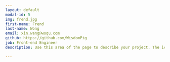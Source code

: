 ```yaml
---
layout: default
modal-id: 5
img: frend.jpg
first-name: Frend
last-name: Wong
email: xin.wang@woqu.com
github: https://github.com/WisdomPig
job: Front-end Engineer
description: Use this area of the page to describe your project. The icon above is part of a free icon set by <a href="https://sellfy.com/p/8Q9P/jV3VZ/">Flat Icons</a>. On their website, you can download their free set with 16 icons, or you can purchase the entire set with 146 icons for only $12!

---
```

